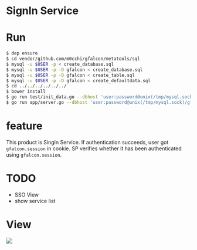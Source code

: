 # SignIn Service

# Run
```bash
$ dep ensure
$ cd vendor/github.com/m0cchi/gfalcon/metatools/sql
$ mysql -u $USER -p < create_database.sql
$ mysql -u $USER -p -D gfalcon < create_database.sql
$ mysql -u $USER -p -D gfalcon < create_table.sql
$ mysql -u $USER -p -D gfalcon < create_defaultdata.sql
$ cd ../../../../../../
$ bower install
$ go run test/init_data.go --dbhost 'user:password@unix(/tmp/mysql.sock)/gfalcon?parseTime=true'
$ go run app/server.go --dbhost 'user:password@unix(/tmp/mysql.sock)/gfalcon?parseTime=true&loc=Asia%2FTokyo'
```

# feature
This product is SingIn Service.
If authentication succeeds, user got `gfalcon.session` in cookie.
SP verifies whether it has been authenticated using `gfalcon.session`.

# TODO
- SSO View
- show service list

# View
![](https://i.gyazo.com/46b429a45ee882638cf92c90e0da251e.gif)
